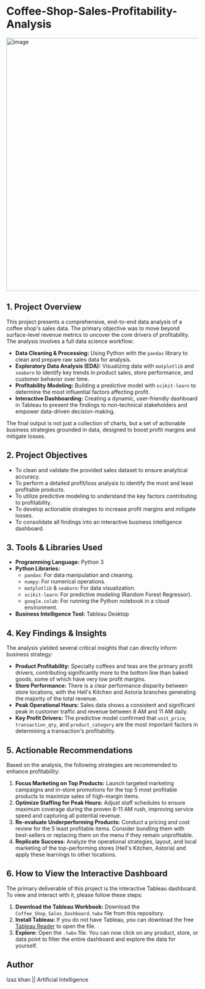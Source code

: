 # Coffee-Shop-Sales-Profitability-Analysis

<img width="1038" height="664" alt="image" src="https://github.com/user-attachments/assets/2c86c5ce-88db-4bc5-ab82-c118faee9156" />


## 1. Project Overview
This project presents a comprehensive, end-to-end data analysis of a coffee shop's sales data. The primary objective was to move beyond surface-level revenue metrics to uncover the core drivers of profitability. The analysis involves a full data science workflow:

*   **Data Cleaning & Processing:** Using Python with the `pandas` library to clean and prepare raw sales data for analysis.
*   **Exploratory Data Analysis (EDA):** Visualizing data with `matplotlib` and `seaborn` to identify key trends in product sales, store performance, and customer behavior over time.
*   **Profitability Modeling:** Building a predictive model with `scikit-learn` to determine the most influential factors affecting profit.
*   **Interactive Dashboarding:** Creating a dynamic, user-friendly dashboard in Tableau to present the findings to non-technical stakeholders and empower data-driven decision-making.

The final output is not just a collection of charts, but a set of actionable business strategies grounded in data, designed to boost profit margins and mitigate losses.

## 2. Project Objectives
*   To clean and validate the provided sales dataset to ensure analytical accuracy.
*   To perform a detailed profit/loss analysis to identify the most and least profitable products.
*   To utilize predictive modeling to understand the key factors contributing to profitability.
*   To develop actionable strategies to increase profit margins and mitigate losses.
*   To consolidate all findings into an interactive business intelligence dashboard.

## 3. Tools & Libraries Used
*   **Programming Language:** Python 3
*   **Python Libraries:**
    *   `pandas`: For data manipulation and cleaning.
    *   `numpy`: For numerical operations.
    *   `matplotlib` & `seaborn`: For data visualization.
    *   `scikit-learn`: For predictive modeling (Random Forest Regressor).
    *   `google.colab`: For running the Python notebook in a cloud environment.
*   **Business Intelligence Tool:** Tableau Desktop

## 4. Key Findings & Insights

The analysis yielded several critical insights that can directly inform business strategy:

*   **Product Profitability:** Specialty coffees and teas are the primary profit drivers, contributing significantly more to the bottom line than baked goods, some of which have very low profit margins.
*   **Store Performance:** There is a clear performance disparity between store locations, with the Hell's Kitchen and Astoria branches generating the majority of the total revenue.
*   **Peak Operational Hours:** Sales data shows a consistent and significant peak in customer traffic and revenue between 8 AM and 11 AM daily.
*   **Key Profit Drivers:** The predictive model confirmed that `unit_price`, `transaction_qty`, and `product_category` are the most important factors in determining a transaction's profitability.

## 5. Actionable Recommendations

Based on the analysis, the following strategies are recommended to enhance profitability:

1.  **Focus Marketing on Top Products:** Launch targeted marketing campaigns and in-store promotions for the top 5 most profitable products to maximize sales of high-margin items.
2.  **Optimize Staffing for Peak Hours:** Adjust staff schedules to ensure maximum coverage during the proven 8-11 AM rush, improving service speed and capturing all potential revenue.
3.  **Re-evaluate Underperforming Products:** Conduct a pricing and cost review for the 5 least profitable items. Consider bundling them with best-sellers or replacing them on the menu if they remain unprofitable.
4.  **Replicate Success:** Analyze the operational strategies, layout, and local marketing of the top-performing stores (Hell's Kitchen, Astoria) and apply these learnings to other locations.

## 6. How to View the Interactive Dashboard

The primary deliverable of this project is the interactive Tableau dashboard. To view and interact with it, please follow these steps:

1.  **Download the Tableau Workbook:** Download the `Coffee_Shop_Sales_Dashboard.twbx` file from this repository.
2.  **Install Tableau:** If you do not have Tableau, you can download the free [Tableau Reader](https://www.tableau.com/products/reader) to open the file.
3.  **Explore:** Open the `.twbx` file. You can now click on any product, store, or data point to filter the entire dashboard and explore the data for yourself.

## Author
Izaz khan || Artificial Intelligence

